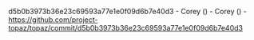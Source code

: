 d5b0b3973b36e23c69593a77e1e0f09d6b7e40d3 - Corey () - Corey () - https://github.com/project-topaz/topaz/commit/d5b0b3973b36e23c69593a77e1e0f09d6b7e40d3
